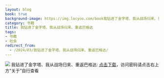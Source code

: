 ```yaml
---
layout: blog
book: true
background-image: https://img.locyoo.com/book我钻进了金字塔、我从战场归来、重返巴格达.jpg
category: 书籍
title: 我钻进了金字塔、我从战场归来、重返巴格达
tags:
- 书籍
- 社会
redirect_from:
  - /2024/03/我钻进了金字塔、我从战场归来、重返巴格达/
---
```

![](https://img.locyoo.com/book我钻进了金字塔、我从战场归来、重返巴格达.jpg)
我钻进了金字塔、我从战场归来、重返巴格达: <a name = "ref1" href="https://089m.com/f/50983618-1269964322-b968ba?p=3619">点击下载</a>，访问密码请点击右上方“关于”自行查看